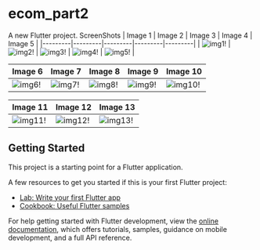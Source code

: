 # ecom_part2

A new Flutter project.
ScreenShots
| Image 1 | Image 2 | Image 3 | Image 4 | Image 5 |
|---------|---------|---------|---------|---------|
| ![img1!](ecom/1.png) | ![img2!](ecom/2.png) | ![img3!](ecom/3.png) | ![img4!](ecom/4.png) |  ![img5!](ecom/5.png) | 

| Image 6 | Image 7 | Image 8 | Image 9 | Image 10 | 
|---------|---------|---------|---------|----------|
|![img6!](ecom/6.png) | ![img7!](ecom/7.png) | ![img8!](ecom/8.png) | ![img9!](ecom/9.png) | ![img10!](ecom/10.png) | 

|Image 11 | Image 12 | Image 13 |
|---------|----------|----------|
|![img11!](ecom/11.png) | ![img12!](ecom/12.png) | ![img13!](ecom/13.png) |
  
## Getting Started

This project is a starting point for a Flutter application.

A few resources to get you started if this is your first Flutter project:

- [Lab: Write your first Flutter app](https://docs.flutter.dev/get-started/codelab)
- [Cookbook: Useful Flutter samples](https://docs.flutter.dev/cookbook)

For help getting started with Flutter development, view the
[online documentation](https://docs.flutter.dev/), which offers tutorials,
samples, guidance on mobile development, and a full API reference.
